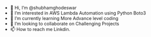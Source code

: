 - 👋 Hi, I’m @shubhamghodeswar
- 👀 I’m interested in AWS Lambda Automation using Python Boto3
- 🌱 I’m currently learning More Advance level coding
- 💞️ I’m looking to collaborate on Challenging Projects
- 📫 How to reach me Linkdin. 

<!---
shubhamghodeswar/shubhamghodeswar is a ✨ special ✨ repository because its `README.md` (this file) appears on your GitHub profile.
You can click the Preview link to take a look at your changes.
--->
